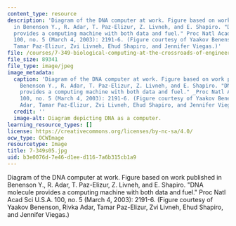 ```yaml
---
content_type: resource
description: 'Diagram of the DNA computer at work. Figure based on work published
  in Benenson Y., R. Adar, T. Paz-Elizur, Z. Livneh, and E. Shapiro. "DNA molecule
  provides a computing machine with both data and fuel." Proc Natl Acad Sci U.S.A.
  100, no. 5 (March 4, 2003): 2191-6. (Figure courtesy of Yaakov Benenson, Rivka Adar,
  Tamar Paz-Elizur, Zvi Livneh, Ehud Shapiro, and Jennifer Viegas.)'
file: /courses/7-349-biological-computing-at-the-crossroads-of-engineering-and-science-spring-2005/b3e0076d7e46d1eed1167a6b315cb1a9_7-349s05.jpg
file_size: 89341
file_type: image/jpeg
image_metadata:
  caption: 'Diagram of the DNA computer at work. Figure based on work published in
    Benenson Y., R. Adar, T. Paz-Elizur, Z. Livneh, and E. Shapiro. "DNA molecule
    provides a computing machine with both data and fuel." _Proc Natl Acad Sci U.S.A_.
    100, no. 5 (March 4, 2003): 2191-6. (Figure courtesy of Yaakov Benenson, Rivka
    Adar, Tamar Paz-Elizur, Zvi Livneh, Ehud Shapiro, and Jennifer Viegas.)'
  credit: ''
  image-alt: Diagram depicting DNA as a computer.
learning_resource_types: []
license: https://creativecommons.org/licenses/by-nc-sa/4.0/
ocw_type: OCWImage
resourcetype: Image
title: 7-349s05.jpg
uid: b3e0076d-7e46-d1ee-d116-7a6b315cb1a9
---
```

Diagram of the DNA computer at work. Figure based on work published in Benenson Y., R. Adar, T. Paz-Elizur, Z. Livneh, and E. Shapiro. "DNA molecule provides a computing machine with both data and fuel." Proc Natl Acad Sci U.S.A. 100, no. 5 (March 4, 2003): 2191-6. (Figure courtesy of Yaakov Benenson, Rivka Adar, Tamar Paz-Elizur, Zvi Livneh, Ehud Shapiro, and Jennifer Viegas.)